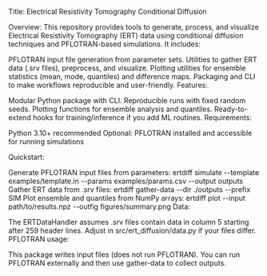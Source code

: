 Title: Electrical Resistivity Tomography Conditional Diffusion

Overview:
This repository provides tools to generate, process, and visualize Electrical Resistivity Tomography (ERT) data using conditional diffusion techniques and PFLOTRAN-based simulations. It includes:

PFLOTRAN input file generation from parameter sets.
Utilities to gather ERT data (.srv files), preprocess, and visualize.
Plotting utilities for ensemble statistics (mean, mode, quantiles) and difference maps.
Packaging and CLI to make workflows reproducible and user-friendly.
Features:

Modular Python package with CLI.
Reproducible runs with fixed random seeds.
Plotting functions for ensemble analysis and quantiles.
Ready-to-extend hooks for training/inference if you add ML routines.
Requirements:

Python 3.10+ recommended
Optional: PFLOTRAN installed and accessible for running simulations


Quickstart:

Generate PFLOTRAN input files from parameters:
ertdiff simulate --template examples/template.in --params examples/params.csv --output outputs
Gather ERT data from .srv files:
ertdiff gather-data --dir ./outputs --prefix SIM
Plot ensemble and quantiles from NumPy arrays:
ertdiff plot --input path/to/results.npz --outfig figures/summary.png
Data:

The ERTDataHandler assumes .srv files contain data in column 5 starting after 259 header lines. Adjust in src/ert_diffusion/data.py if your files differ.
PFLOTRAN usage:

This package writes input files (does not run PFLOTRAN). You can run PFLOTRAN externally and then use gather-data to collect outputs.
